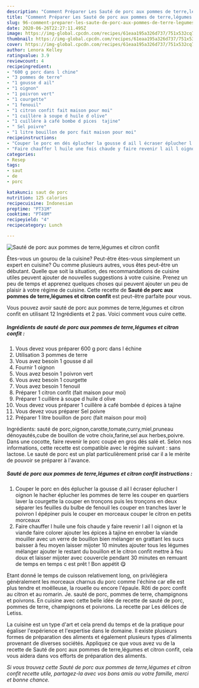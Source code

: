 ```yaml
---
description: "Comment Préparer Les Sauté de porc aux pommes de terre,légumes et citron confit"
title: "Comment Préparer Les Sauté de porc aux pommes de terre,légumes et citron confit"
slug: 96-comment-preparer-les-saute-de-porc-aux-pommes-de-terre-legumes-et-citron-confit
date: 2020-06-26T22:27:11.495Z
image: https://img-global.cpcdn.com/recipes/61eaa195a326d737/751x532cq70/saute-de-porc-aux-pommes-de-terrelegumes-et-citron-confit-photo-principale-de-la-recette.jpg
thumbnail: https://img-global.cpcdn.com/recipes/61eaa195a326d737/751x532cq70/saute-de-porc-aux-pommes-de-terrelegumes-et-citron-confit-photo-principale-de-la-recette.jpg
cover: https://img-global.cpcdn.com/recipes/61eaa195a326d737/751x532cq70/saute-de-porc-aux-pommes-de-terrelegumes-et-citron-confit-photo-principale-de-la-recette.jpg
author: Lenora Kelley
ratingvalue: 3.9
reviewcount: 4
recipeingredient:
- "600 g porc dans l chine"
- "3 pommes de terre"
- "1 gousse d ail"
- "1 oignon"
- "1 poivron vert"
- "1 courgette"
- "1 fenouil"
- "1 citron confit fait maison pour moi"
- "1 cuillère à soupe d huile d olive"
- "1 cuillère à café bombe d pices  tajine"
- " Sel poivre"
- "1 litre bouillon de porc fait maison pour moi"
recipeinstructions:
- "Couper le porc en dés éplucher la gousse d ail l écraser éplucher l oignon le hacher éplucher les pommes de terre les couper en quartiers laver la courgette la couper en tronçons puis les tronçons en deux séparer les feuilles du bulbe de fenouil les couper en tranches laver le poivron l épépiner puis le couper en morceaux couper le citron en petits morceaux"
- "Faire chauffer l huile une fois chaude y faire revenir l ail l oignon et la viande faire colorer ajouter les épices à tajine en enrober la viande mouiller avec un verre de bouillon bien mélanger en grattant les sucs baisser à feu moyen laisser mijoter 10 minutes ajouter tous les légumes mélanger ajouter le restant du bouillon et le citron confit mettre à feu doux et laisser mijoter avec couvercle pendant 30 minutes en remuant de temps en temps c est prêt ! Bon appétit 😋"
categories:
- Resep
tags:
- saut
- de
- porc

katakunci: saut de porc 
nutrition: 125 calories
recipecuisine: Indonesian
preptime: "PT31M"
cooktime: "PT49M"
recipeyield: "4"
recipecategory: Lunch

---
```



![Sauté de porc aux pommes de terre,légumes et citron confit](https://img-global.cpcdn.com/recipes/61eaa195a326d737/751x532cq70/saute-de-porc-aux-pommes-de-terrelegumes-et-citron-confit-photo-principale-de-la-recette.jpg)

Êtes-vous un gourou de la cuisine? Peut-être êtes-vous simplement un expert en cuisine? Ou comme plusieurs autres, vous êtes peut-être un débutant. Quelle que soit la situation, des recommandations de cuisine utiles peuvent ajouter de nouvelles suggestions à votre cuisine. Prenez un peu de temps et apprenez quelques choses qui peuvent ajouter un peu de plaisir à votre régime de cuisine. Cette recette de <strong> Sauté de porc aux pommes de terre,légumes et citron confit </strong> est peut-être parfaite pour vous.

<!--inarticleads1-->

Vous pouvez avoir sauté de porc aux pommes de terre,légumes et citron confit en utilisant 12 Ingrédients et 2 pas. Voici comment vous cuire cette.

##### Ingrédients de sauté de porc aux pommes de terre,légumes et citron confit :

1. Vous devez vous préparer 600 g porc dans l échine
1. Utilisation 3 pommes de terre
1. Vous avez besoin 1 gousse d ail
1. Fournir 1 oignon
1. Vous avez besoin 1 poivron vert
1. Vous avez besoin 1 courgette
1. Vous avez besoin 1 fenouil
1. Préparer 1 citron confit (fait maison pour moi)
1. Préparer 1 cuillère à soupe d huile d olive
1. Vous devez vous préparer 1 cuillère à café bombée d épices à tajine
1. Vous devez vous préparer  Sel poivre
1. Préparer 1 litre bouillon de porc (fait maison pour moi)


Ingrédients: sauté de porc,oignon,carotte,tomate,curry,miel,pruneau dénoyautés,cube de bouillon de votre choix,farine,sel aux herbes,poivre. Dans une cocotte, faire revenir le porc coupé en gros dés salé et. Selon nos informations, cette recette est compatible avec le régime suivant : sans lactose. Le sauté de porc est un plat particulièrement prisé car il a le mérite de pouvoir se préparer à l&#39;avance. 

<!--inarticleads2-->

##### Sauté de porc aux pommes de terre,légumes et citron confit instructions :

1. Couper le porc en dés éplucher la gousse d ail l écraser éplucher l oignon le hacher éplucher les pommes de terre les couper en quartiers laver la courgette la couper en tronçons puis les tronçons en deux séparer les feuilles du bulbe de fenouil les couper en tranches laver le poivron l épépiner puis le couper en morceaux couper le citron en petits morceaux
1. Faire chauffer l huile une fois chaude y faire revenir l ail l oignon et la viande faire colorer ajouter les épices à tajine en enrober la viande mouiller avec un verre de bouillon bien mélanger en grattant les sucs baisser à feu moyen laisser mijoter 10 minutes ajouter tous les légumes mélanger ajouter le restant du bouillon et le citron confit mettre à feu doux et laisser mijoter avec couvercle pendant 30 minutes en remuant de temps en temps c est prêt ! Bon appétit 😋


Etant donné le temps de cuisson relativement long, on privilégiera généralement les morceaux charnus du porc comme l&#39;échine car elle est plus tendre et moêlleuse, la rouelle ou encore l&#39;épaule. Rôti de porc confit au citron et au romarin. Je. sauté de porc, pommes de terre, champignons et poivrons. En cuisine avec cette belle idée de recette de sauté de porc, pommes de terre, champignons et poivrons. La recette par Les délices de Letiss. 

<!--inarticleads1-->

<p>
La cuisine est un type d'art et cela prend du temps et de la pratique pour égaliser l'expérience et l'expertise dans le domaine. Il existe plusieurs formes de préparation des aliments et également plusieurs types d'aliments provenant de diverses sociétés. Appliquez ce que vous avez vu de la recette de Sauté de porc aux pommes de terre,légumes et citron confit, cela vous aidera dans vos efforts de préparation des aliments.
</p>

<p>
<i>Si vous trouvez cette Sauté de porc aux pommes de terre,légumes et citron confit recette utile, partagez-la avec vos bons amis ou votre famille, merci et bonne chance.</i>
</p>
